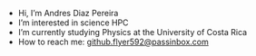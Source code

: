 - Hi, I’m Andres Diaz Pereira
- I’m interested in science HPC
- I’m currently studying Physics at the University of Costa Rica
- How to reach me: github.flyer592@passinbox.com
